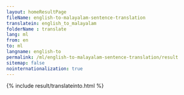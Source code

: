 ```yaml
---
layout: homeResultPage
fileName: english-to-malayalam-sentence-translation
translatein: english_to_malayalam
folderName : translate
lang: ml
from: en
to: ml
langname: english-to
permalink: /ml/english-to-malayalam-sentence-translation/result
sitemap: false
nointernationalization: true
---
```

{% include result/translateinto.html %}

<script src="/js/result/translation.js" data-foldername="{{page.folderName}}" data-lang="{{page.lang}}"></script>
